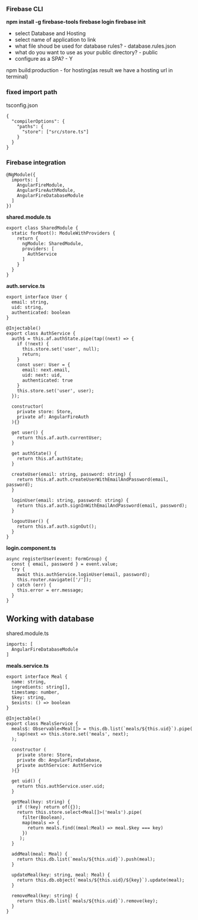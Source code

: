 ### Firebase CLI

**npm install -g firebase-tools
firebase login
firebase init**
- select Database and Hosting
- select name of application to link
- what file shoud be used for database rules? - database.rules.json
- what do you want to use as your public directory? - public
- configure as a SPA? - Y

npm build:production - for hosting(as result we have a hosting url in terminal)

### fixed import path

tsconfig.json

```
{
  "compilerOptions": {
    "paths": {
      "store": ["src/store.ts"]
    }
  }
}
```

### Firebase integration

```
@NgModule({
  imports: [
    AngularFireModule,
    AngularFireAuthModule,
    AngularFireDatabaseModule
  ]
})
```
**shared.module.ts**
```
export class SharedModule {
  static forRoot(): ModuleWithProviders {
    return {
      ngModule: SharedModule,
      providers: [
        AuthService
      ]
    }
  }
}
```
**auth.service.ts**
```
export interface User {
  email: string,
  uid: string,
  authenticated: boolean
}

@Injectable()
export class AuthService {
  auth$ = this.af.authState.pipe(tap((next) => {
    if (!next) {
      this.store.set('user', null);
      return;
    }
    const user: User = {
      email: next.email,
      uid: next: uid,
      authenticated: true
    }
    this.store.set('user', user);
  });

  constructor(
    private store: Store,
    private af: AngularFireAuth
  ){}
  
  get user() {
    return this.af.auth.currentUser;
  }
  
  get authState() {
    return this.af.authState;
  }
  
  createUser(email: string, password: string) {
    return this.af.auth.createUserWithEmailAndPassword(email, password);
  }
  
  loginUser(email: string, password: string) {
    return this.af.auth.signInWithEmailAndPassword(email, password);
  }
  
  logoutUser() {
    return this.af.auth.signOut();
  }
}
```
**login.component.ts**
```
async registerUser(event: FormGroup) {
  const { email, password } = event.value;
  try {
    await this.authService.loginUser(email, password);
    this.router.navigate(['/']);
  } catch (err) {
    this.error = err.message;
  }
}
```

## Working with database
 
shared.module.ts
```
imports: [
  AngularFireDatabaseModule
]
```

**meals.service.ts**
```
export interface Meal {
  name: string,
  ingredients: string[],
  timestamp: number,
  $key: string,
  $exists: () => boolean
}

@Injectable()
export class MealsService {
  meals$: Observable<Meal[]> = this.db.list(`meals/${this.uid}`).pipe(
    tap(next => this.store.set('meals', next);
  );
  
  constructor (
    private store: Store,
    private db: AngularFireDatabase,
    private authService: AuthService
  ){}
  
  get uid() {
    return this.authService.user.uid;
  }
  
  getMeal(key: string) {
    if (!key) return of({});
    return this.store.select<Meal[]>('meals').pipe(
      filter(Boolean),
      map(meals => {
        return meals.find((meal:Meal) => meal.$key === key)
      })
     );
  }
  
  addMeal(meal: Meal) {
    return this.db.list(`meals/${this.uid}`).push(meal);
  }
  
  updateMeal(key: string, meal: Meal) {
    return this.db.object(`meals/${this.uid}/${key}`).update(meal);  
  }
  
  removeMeal(key: string) {
    return this.db.list(`meals/${this.uid}`).remove(key);
  }
}
```


